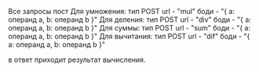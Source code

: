Все запросы пост
Для умножения:
тип POST
url - "mul"
боди - "{
    a: операнд а,
    b: операнд b
}"
Для деления:
тип POST
url - "div"
боди - "{
    a: операнд а,
    b: операнд b
}"
Для суммы:
тип POST
url - "sum"
боди - "{
    a: операнд а,
    b: операнд b
}"
Для вычитания:
тип POST
url - "dif"
боди - "{
    a: операнд а,
    b: операнд b
}"

в ответ приходит результат вычисления.
